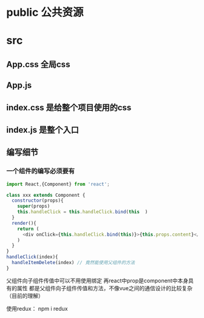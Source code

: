 # public 公共资源
# src
## App.css 全局css
## App.js
## index.css 是给整个项目使用的css
## index.js 是整个入口

## 编写细节
### 一个组件的编写必须要有
``` js
import React,{Component} from 'react';

class xxx extends Component {
  constructor(props){
    super(props)
    this.handleClick = this.handleClick.bind(this  )
  }
  render(){
    return (
      <div onClick={this.handleClick.bind(this)}>{this.props.content}</div>
    ) 
  }
}
handleClick(index){
  handleItemDelete(index) // 竟然能使用父组件的方法
}

```
父组件向子组件传值中可以不用使用绑定
再react中prop是component中本身具有的属性
都是父组件向子组件传值和方法，不像vue之间的通信设计的比较复杂（目前的理解）

使用redux：
npm i redux
